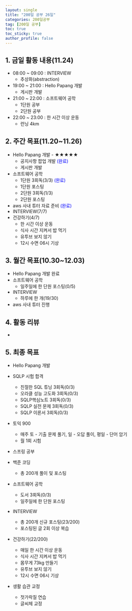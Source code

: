 ```yaml
---
layout: single
title: "200일 공부 26일"
categories: 200일공부
tag: [200일 공부]
toc: true
toc_sticky: true
author_profile: false
---
```


## 1. 금일 활동 내용(11.24)

* 08:00 ~ 09:00 : INTERVIEW
  *  추상화(abstraction)
* 19:00 ~ 21:00 : Hello Papang 개발
  * 게시판 개발
* 21:00 ~ 22:00 : 소프트웨어 공학
  * 1단원 공부
  * 2단원 공부
* 22:00 ~ 23:00 : 한 시간 이상 운동
  * 런닝 4km



##  2. 주간 목표(11.20~11.26)

* Hello Papang 개발 - ★★★★★
  * 공지사항 팝업 개발 <span style = "color:blue">(완료)</span>
  * 게시판 개발
* 소프트웨어 공학
  * 1단원 3회독(3/3) <span style = "color:blue">(완료)</span>
  * 1단원 포스팅
  * 2단원 3회독(1/3)
  * 2단원 포스팅
* aws 사내 튜터 자료 준비 <span style = "color:blue">(완료)</span>
* INTERVIEW(7/7)
* 건강하기(4/7)
  * 한 시간 이상 운동
  * 식사 시간 지켜서 밥 먹기
  * 유투브 보지 않기
  * 12시 수면 06시 기상




## 3. 월간 목표(10.30~12.03)

* Hello Papang 개발 완료
* 소프트웨어 공학
  * 일주일에 한 단원 포스팅(0/5)
* INTERVIEW
  * 하루에 한 개(19/30)
* aws 사내 튜터 진행




## 4. 활동 리뷰

* 



## 5. 최종 목표

* Hello Papang 개발
* SQLP 시험 합격
  * 친절한 SQL 튜닝 3회독(0/3)
  * 오라클 성능 고도화 3회독(0/3)
  * SQLP핵심노트 3회독(0/3)
  * SQLP 실전 문제 3회독(0/3)
  * SQLP 이론서 3회독(0/3)
* 토익 900
  * 매주 토 - 기출 문제 풀기, 일 - 오답 풀이, 평일 - 단어 암기
  * 월 1회 시험

* 스프링 공부


* 백준 코딩
  * 총 200개 풀이 및 포스팅
* 소프트웨어 공학
  * 도서 3회독(0/3)
  * 일주일에 한 단원 포스팅
* INTERVIEW
  * 총 200개 신규 포스팅(23/200)
  * 포스팅된 글 2회 이상 복습
* 건강하기(22/200)
  * 매일 한 시간 이상 운동
  * 식사 시간 지켜서 밥 먹기
  * 몸무게 73kg 만들기
  * 유투브 보지 않기
  * 12시 수면 06시 기상
* 생활 습관 교정
  * 젓가락질 연습
  * 글씨체 교정



